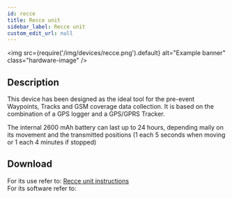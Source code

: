 ```yaml
---
id: recce
title: Recce unit
sidebar_label: Recce unit
custom_edit_url: null
---
```


<img
  src={require('/img/devices/recce.png').default}
  alt="Example banner"
  class="hardware-image"
/>

## Description
This device has been designed as the ideal tool for the pre-event Waypoints, Tracks and GSM coverage data collection. It is based on the combination of a GPS logger and a GPS/GPRS Tracker.

The internal 2600 mAh battery can last up to 24 hours, depending maily on its movement and the transmitted positions (1 each 5 seconds when moving or 1 each 4 minutes if stopped)

## Download
For its use refer to: [Recce unit instructions](/documents/recce-guide.pdf)  
For its software refer to: